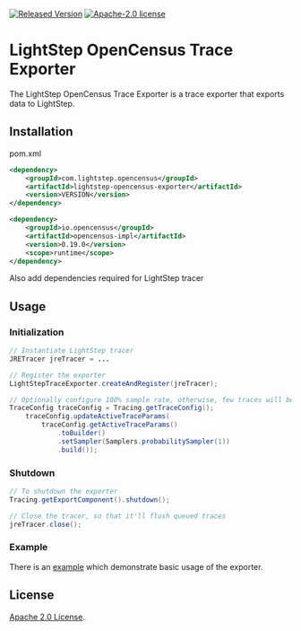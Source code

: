 [![Released Version][maven-img]][maven] [![Apache-2.0 license](https://img.shields.io/badge/license-Apache%202.0-blue.svg)](https://opensource.org/licenses/Apache-2.0)

# LightStep OpenCensus Trace Exporter

The LightStep OpenCensus Trace Exporter is a trace exporter that exports data to LightStep.

## Installation

pom.xml
```xml
<dependency>
    <groupId>com.lightstep.opencensus</groupId>
    <artifactId>lightstep-opencensus-exporter</artifactId>
    <version>VERSION</version>
</dependency>

<dependency>
    <groupId>io.opencensus</groupId>
    <artifactId>opencensus-impl</artifactId>
    <version>0.19.0</version>
    <scope>runtime</scope>
</dependency>
```

Also add dependencies required for LightStep tracer

## Usage

### Initialization
```java
// Instantiate LightStep tracer
JRETracer jreTracer = ... 

// Register the exporter
LightStepTraceExporter.createAndRegister(jreTracer);

// Optionally configure 100% sample rate, otherwise, few traces will be sampled
TraceConfig traceConfig = Tracing.getTraceConfig();
    traceConfig.updateActiveTraceParams(
        traceConfig.getActiveTraceParams()
            .toBuilder()
            .setSampler(Samplers.probabilitySampler(1))
            .build());
```

### Shutdown
```java
// To shutdown the exporter
Tracing.getExportComponent().shutdown();

// Close the tracer, so that it'll flush queued traces
jreTracer.close();
```

### Example

There is an [example](./example) which demonstrate basic usage of the exporter. 

## License

[Apache 2.0 License](./LICENSE).

[maven-img]: https://img.shields.io/maven-central/v/com.lightstep.opencensus/lightstep-opencensus-exporter.svg
[maven]: http://search.maven.org/#search%7Cga%7C1%7Clightstep-opencensus-exporter  
